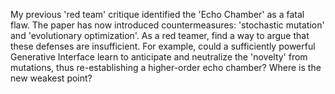 My previous 'red team' critique identified the 'Echo Chamber' as a fatal flaw. The paper has now introduced countermeasures: 'stochastic mutation' and 'evolutionary optimization'. As a red teamer, find a way to argue that these defenses are insufficient. For example, could a sufficiently powerful Generative Interface learn to anticipate and neutralize the 'novelty' from mutations, thus re-establishing a higher-order echo chamber? Where is the new weakest point?